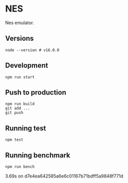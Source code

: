 # NES

Nes emulator.

## Versions

`node --version # v16.0.0`

## Development

`npm run start`

## Push to production

```
npm run build
git add ...
git push
```

## Running test

`npm test`

## Running benchmark

`npm run bench`

3.69s on d7e4ea642585a6e6c01167b71bdff5a9848f771d

